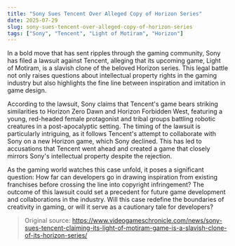 ```yaml
---
title: "Sony Sues Tencent Over Alleged Copy of Horizon Series"
date: 2025-07-29
slug: sony-sues-tencent-over-alleged-copy-of-horizon-series
tags: ["Sony", "Tencent", "Light of Motiram", "Horizon"]
---
```

In a bold move that has sent ripples through the gaming community, Sony has filed a lawsuit against Tencent, alleging that its upcoming game, Light of Motiram, is a slavish clone of the beloved Horizon series. This legal battle not only raises questions about intellectual property rights in the gaming industry but also highlights the fine line between inspiration and imitation in game design.

According to the lawsuit, Sony claims that Tencent's game bears striking similarities to Horizon Zero Dawn and Horizon Forbidden West, featuring a young, red-headed female protagonist and tribal groups battling robotic creatures in a post-apocalyptic setting. The timing of the lawsuit is particularly intriguing, as it follows Tencent's attempt to collaborate with Sony on a new Horizon game, which Sony declined. This has led to accusations that Tencent went ahead and created a game that closely mirrors Sony's intellectual property despite the rejection.

As the gaming world watches this case unfold, it poses a significant question: How far can developers go in drawing inspiration from existing franchises before crossing the line into copyright infringement? The outcome of this lawsuit could set a precedent for future game development and collaborations in the industry. Will this case redefine the boundaries of creativity in gaming, or will it serve as a cautionary tale for developers?

> Original source: https://www.videogameschronicle.com/news/sony-sues-tencent-claiming-its-light-of-motiram-game-is-a-slavish-clone-of-its-horizon-series/